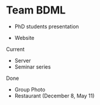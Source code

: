 # Team BDML




- PhD students presentation

- Website


Current
- Server
- Seminar series

Done
- Group Photo
- Restaurant (December 8, May 11)
